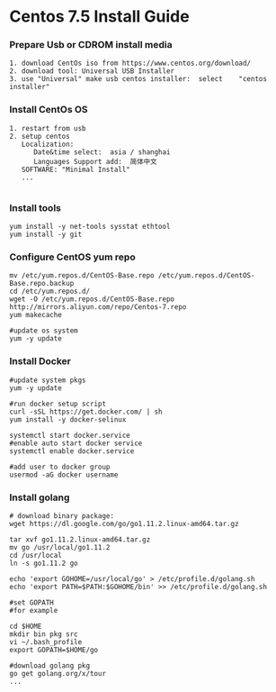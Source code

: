# Centos 7.5 Install Guide

### Prepare Usb  or CDROM install media 

```
1. download CentOs iso from https://www.centos.org/download/
2. download tool: Universal USB Installer 
3. use "Universal" make usb centos installer:  select 	 "centos installer"
```



### Install CentOs OS

```
1. restart from usb
2. setup centos  
   Localization:  
      Date&time select:  asia / shanghai
      Languages Support add:  简体中文
   SOFTWARE: "Minimal Install"
   ...
   
```



### Install tools

```
yum install -y net-tools sysstat ethtool
yum install -y git

```



### Configure CentOS yum repo

```
mv /etc/yum.repos.d/CentOS-Base.repo /etc/yum.repos.d/CentOS-Base.repo.backup
cd /etc/yum.repos.d/
wget -O /etc/yum.repos.d/CentOS-Base.repo http://mirrors.aliyun.com/repo/Centos-7.repo
yum makecache

#update os system
yum -y update
```



### Install Docker

```
#update system pkgs
yum -y update

#run docker setup script
curl -sSL https://get.docker.com/ | sh
yum install -y docker-selinux

systemctl start docker.service
#enable auto start docker service
systemctl enable docker.service

#add user to docker group
usermod -aG docker username

```



### Install golang

```
# download binary package: 
wget https://dl.google.com/go/go1.11.2.linux-amd64.tar.gz

tar xvf go1.11.2.linux-amd64.tar.gz
mv go /usr/local/go1.11.2
cd /usr/local
ln -s go1.11.2 go

echo 'export GOHOME=/usr/local/go' > /etc/profile.d/golang.sh
echo 'export PATH=$PATH:$GOHOME/bin' >> /etc/profile.d/golang.sh

#set GOPATH
#for example

cd $HOME 
mkdir bin pkg src
vi ~/.bash_profile
export GOPATH=$HOME/go

#download golang pkg
go get golang.org/x/tour
...

```



### 